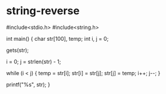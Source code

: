 # string-reverse
#include<stdio.h>
#include<string.h>

int main() {
   char str[100], temp;
   int i, j = 0;


   gets(str);

   i = 0;
   j = strlen(str) - 1;

   while (i < j) {
      temp = str[i];
      str[i] = str[j];
      str[j] = temp;
      i++;
      j--;
   }

   printf("%s", str);
 }
